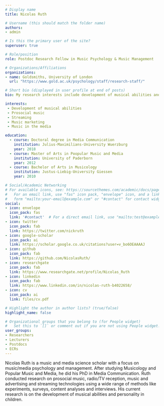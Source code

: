 ```yaml
---
# Display name
title: Nicolas Ruth

# Username (this should match the folder name)
authors:
- admin

# Is this the primary user of the site?
superuser: true

# Role/position
role: Postdoc Research Fellow in Music Psychology & Music Management

# Organizations/Affiliations
organizations:
- name: Goldsmiths, University of London
  url: "https://www.gold.ac.uk/psychology/staff/research-staff/"

# Short bio (displayed in user profile at end of posts)
bio: My research interests include development of musical abilities and personality, streaming, music marketing and management, music in media, prosocial music.

interests:
 - Development of musical abilities
 - Prosocial music
 - Streaming
 - Music marketing
 - Music in the media

education:
  - course: Doctoral degree in Media Communication
    institution: Julius-Maximilians-University Wuerzburg
    year: 2018
  - course: Master of Arts in Poopular Music and Media
    institution: University of Paderborn
    year: 2012
  - course: Bachelor of Arts in Musicology
    institution: Justus-Liebig-University Giessen
    year: 2010

# Social/Academic Networking
# For available icons, see: https://sourcethemes.com/academic/docs/page-builder/#icons
#   For an email link, use "fas" icon pack, "envelope" icon, and a link in the
#   form "mailto:your-email@example.com" or "#contact" for contact widget.
social:
- icon: envelope
  icon_pack: fas
  link: '#contact'  # For a direct email link, use "mailto:test@example.org".
- icon: twitter
  icon_pack: fab
  link: https://twitter.com/nickruth
- icon: google-scholar
  icon_pack: ai
  link: https://scholar.google.co.uk/citations?user=v_bo6OEAAAAJ
- icon: github
  icon_pack: fab
  link: https://github.com/NicolasRuth/
- icon: researchgate
  icon_pack: fab
  link: https://www.researchgate.net/profile/Nicolas_Ruth
- icon: linkedin
  icon_pack: fab
  link: https://www.linkedin.com/in/nicolas-ruth-b4022658/
- icon: cv
  icon_pack: ai
  link: files/cv.pdf

# Highlight the author in author lists? (true/false)
highlight_name: false

# Organizational groups that you belong to (for People widget)
#   Set this to `[]` or comment out if you are not using People widget.
user_groups:
- Researchers
- Lecturers
- Postdocs
- ECRs
---
```


Nicolas Ruth is a music and media science scholar with a focus on music/media psychology and management. After studying Musicology and Popular Music and Media, he did his PhD in Media Communication. Ruth conducted research on prosocial music, radio/TV reception, music and advertising and streaming technologies using a wide range of methods like experiments, surveys, content analyses and interviews. His current research is on the development of musical abilities and personality in children.
